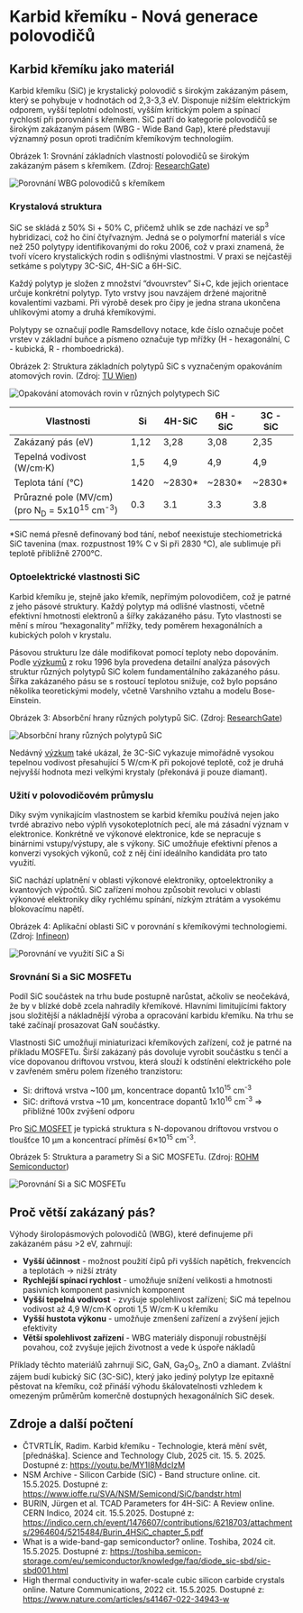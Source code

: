 # Karbid křemíku - Nová generace polovodičů
## Karbid křemíku jako materiál
Karbid křemíku (SiC) je krystalický polovodič s širokým zakázaným pásem, který se pohybuje v hodnotách od 2,3-3,3 eV. Disponuje nižším elektrickým odporem, vyšší teplotní odolností, vyšším kritickým polem a spínací rychlostí při porovnání s křemíkem. SiC patří do kategorie polovodičů se širokým zakázaným pásem (WBG - Wide Band Gap), které představují významný posun oproti tradičním křemíkovým technologiím.  

Obrázek 1: Srovnání základních vlastností polovodičů se širokým zakázaným pásem s křemíkem. (Zdroj: [ResearchGate](http://dx.doi.org/10.1109/ACCESS.2022.3174777))

 ![Porovnání WBG polovodičů s křemíkem](karbid_kremiku_srcs/WBG_comparison.png)

### Krystalová struktura
SiC se skládá z 50% Si + 50% C, přičemž uhlík se zde nachází ve sp<sup>3</sup> hybridizaci, což ho činí čtyřvazným. Jedná se o polymorfní materiál s více než 250 polytypy identifikovanými do roku 2006, což v praxi znamená, že tvoří vícero krystalických rodin s odlišnými vlastnostmi. V praxi se nejčastěji setkáme s polytypy 3C-SiC, 4H-SiC a 6H-SiC.  


Každý polytyp je složen z množství “dvouvrstev” Si+C, kde jejich orientace určuje konkrétní polytyp. Tyto vrstvy jsou navzájem držené majoritně kovalentími vazbami. Při výrobě desek pro čipy je jedna strana ukončena uhlíkovými atomy a druhá křemíkovými.  


Polytypy se označují podle Ramsdellovy notace, kde číslo označuje počet vrstev v základní buňce a písmeno označuje typ mřížky (H - hexagonální, C - kubická, R - rhomboedrická).  


Obrázek 2: Struktura základních polytypů SiC s vyznačeným opakováním atomových rovin. (Zdroj: [TU Wien](https://www.iue.tuwien.ac.at/phd/rescher/Introduction.html))

![Opakování atomovách rovin v různých polytypech SiC](karbid_kremiku_srcs/SiC_crystal.png)


| Vlastnosti | Si | 4H-SiC | 6H - SiC | 3C - SiC |
|------------|----|--------|----------|----------|
|Zakázaný pás (eV)|1,12|3,28|3,08|2,35|
|Tepelná vodivost (W/cm·K)|1,5|4,9|4,9|4,9|
|Teplota tání (°C)|1420|~2830*|~2830*|~2830*|
|Průrazné pole (MV/cm) (pro N<sub>D</sub> = 5x10<sup>15</sup> cm<sup>-3</sup>)|0.3|3.1|3.3|3.8|

*SiC nemá přesně definovaný bod tání, neboť neexistuje stechiometrická SiC tavenina (max. rozpustnost 19% C v Si při 2830 °C), ale sublimuje při teplotě přibližně 2700°C.

### Optoelektrické vlastnosti SiC
Karbid křemíku je, stejně jako křemík, nepřímým polovodičem, což je patrné z jeho pásové struktury. Každý polytyp má odlišné vlastnosti, včetně efektivní hmotnosti elektronů a šířky zakázaného pásu. Tyto vlastnosti se mění s mírou “hexagonality” mřížky, tedy poměrem hexagonálních a kubických poloh v krystalu.  


Pásovou strukturu lze dále modifikovat pomocí teploty nebo dopováním. Podle [výzkumů](https://doi.org/10.1103/PhysRevB.54.10257) z roku 1996 byla provedena detailní analýza pásových struktur různých polytypů SiC kolem fundamentálního zakázaného pásu. Šířka zakázaného pásu se s rostoucí teplotou snižuje, což bylo popsáno několika teoretickými modely, včetně Varshniho vztahu a modelu Bose-Einstein.  


Obrázek 3: Absorbční hrany různých polytypů SiC. (Zdroj: [ResearchGate](http://dx.doi.org/10.1088/0022-3727/44/36/365402))

![Absorbční hrany různých polytypů SiC](karbid_kremiku_srcs/SiC_absorption.png)

Nedávný [výzkum](https://doi.org/10.1038/s41467-022-34943-w) také ukázal, že 3C-SiC vykazuje mimořádně vysokou tepelnou vodivost přesahující 5 W/cm·K při pokojové teplotě, což je druhá nejvyšší hodnota mezi velkými krystaly (překonává ji pouze diamant).

### Užití v polovodičovém průmyslu

Díky svým vynikajícím vlastnostem se karbid křemíku používá nejen jako tvrdé abrazivo nebo výplň vysokoteplotních pecí, ale má zásadní význam v elektronice. Konkrétně ve výkonové elektronice, kde se nepracuje s binárnimi vstupy/výstupy, ale s výkony. SiC umožňuje efektivní přenos a konverzi vysokých výkonů, což z něj činí ideálního kandidáta pro tato využití.  

SiC nachází uplatnění v oblasti výkonové elektroniky, optoelektroniky a kvantových výpočtů. SiC zařízení mohou způsobit revoluci v oblasti výkonové elektroniky díky rychlému spínání, nízkým ztrátám a vysokému blokovacímu napětí.

Obrázek 4: Aplikační oblasti SiC v porovnání s křemíkovými technologiemi. (Zdroj: [Infineon](https://my.avnet.com/wcm/connect/685d9653-09a6-4014-881e-ff00d3006d98/Infineon-Product_Flyer_CoolMOS7_CoolSiC_CoolGaN-PB-v06_00-EN.pdf?MOD=AJPERES&CVID=mt01-dg))

![Porovnání ve využití SiC a Si](karbid_kremiku_srcs/SiC_usage.jpg)

### Srovnání Si a SiC MOSFETu
Podíl SiC součástek na trhu bude postupně narůstat, ačkoliv se neočekává, že by v blízké době zcela nahradily křemíkové. Hlavními limitujícími faktory jsou složitější a nákladnější výroba a opracování karbidu křemíku. Na trhu se také začínají prosazovat GaN součástky.   

Vlastnosti SiC umožňují miniaturizaci křemíkových zařízení, což je patrné na příkladu MOSFETu. Širší zakázaný pás dovoluje vyrobit součástku s tenčí a více dopovanou driftovou vrstvou, která slouží k odstínění elektrického pole v zavřeném směru polem řízeného tranzistoru:
- Si: driftová vrstva ~100 μm, koncentrace dopantů 1x10<sup>15</sup> cm<sup>-3</sup> 
- SiC: driftová vrstva ~10 μm, koncentrace dopantů 1x10<sup>16</sup> cm<sup>-3</sup> => přibližné 100x zvýšení odporu  

Pro [SiC MOSFET](https://www.powerwaywafer.com/sic-mosfet-structure.html) je typická struktura s N-dopovanou driftovou vrstvou o tloušťce 10 μm a koncentrací příměsí 6×10<sup>15</sup> cm<sup>-3</sup>. 


Obrázek 5: Struktura a parametry Si a SiC MOSFETu. (Zdroj: [ROHM Semiconductor](https://fscdn.rohm.com/en/products/databook/applinote/discrete/sic/mosfet/4g-sic-mosfet-characteristics-and-circuit-design-considerations_an-e.pdf))

![Porovnání Si a SiC MOSFETu](karbid_kremiku_srcs/Si:SiC_MOSFET.png)

## Proč větší zakázaný pás?

Výhody širolopásmových polovodičů (WBG), které definujeme při zakázaném pásu >2 eV, zahrnují:
 - **Vyšší účinnost** - možnost použití čipů při vyšších napětích, frekvencích a teplotách -> nižší ztráty
 - **Rychlejší spínací rychlost** - umožňuje snížení velikosti a hmotnosti pasivních komponent pasivních komponent
 - **Vyšší tepelná vodivost** - zvyšuje spolehlivost zařízení; SiC má tepelnou vodivost až 4,9 W/cm·K oproti 1,5 W/cm·K u křemíku
 - **Vyšší hustota výkonu** - umožňuje zmenšení zařízení a zvýšení jejich efektivity
 - **Větší spolehlivost zařízení** - WBG materiály disponují robustnější povahou, což zvyšuje jejich životnost a vede k úspoře nákladů
 
 Příklady těchto materiálů zahrnují SiC, GaN, Ga<sub>2</sub>O<sub>3</sub>, ZnO a diamant. Zvláštní zájem budí kubický SiC (3C-SiC), který jako jediný polytyp lze epitaxně pěstovat na křemíku, což přináší výhodu škálovatelnosti vzhledem k omezeným průměrům komerčně dostupných hexagonálních SiC desek.

 ## Zdroje a další počtení
 - ČTVRTLÍK, Radim. Karbid křemíku - Technologie, která mění svět, [přednáška]. Science and Technology Club, 2025 cit. 15. 5. 2025. Dostupné z: https://youtu.be/MY1I8MdcIzM
- NSM Archive - Silicon Carbide (SiC) - Band structure online. cit. 15.5.2025. Dostupné z: https://www.ioffe.ru/SVA/NSM/Semicond/SiC/bandstr.html
- BURIN, Jürgen et al. TCAD Parameters for 4H-SiC: A Review online. CERN Indico, 2024 cit. 15.5.2025. Dostupné z: https://indico.cern.ch/event/1476607/contributions/6218703/attachments/2964604/5215484/Burin_4HSiC_chapter_5.pdf
- What is a wide-band-gap semiconductor? online. Toshiba, 2024 cit. 15.5.2025. Dostupné z: https://toshiba.semicon-storage.com/eu/semiconductor/knowledge/faq/diode_sic-sbd/sic-sbd001.html
- High thermal conductivity in wafer-scale cubic silicon carbide crystals online. Nature Communications, 2022 cit. 15.5.2025. Dostupné z: https://www.nature.com/articles/s41467-022-34943-w
 
